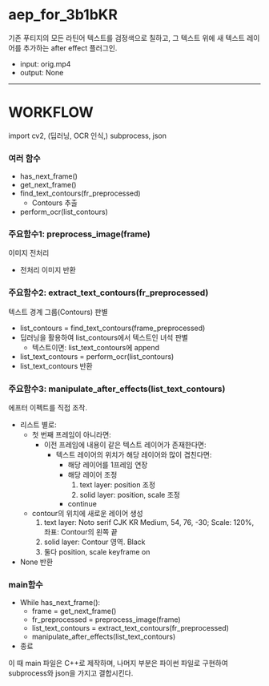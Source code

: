 # aep_for_3b1bKR

기존 푸티지의 모든 라틴어 텍스트를 검정색으로 칠하고, 그 텍스트 위에 새 텍스트 레이어를 추가하는 after effect 플러그인.
- input:    orig.mp4
- output:   None

---

# WORKFLOW
import cv2, (딥러닝, OCR 인식,) subprocess, json

### 여러 함수
* has_next_frame()
* get_next_frame()
* find_text_contours(fr_preprocessed)
  * Contours 추출
* perform_ocr(list_contours)

### 주요함수1: preprocess_image(frame)
이미지 전처리
* 전처리 이미지 반환

### 주요함수2: extract_text_contours(fr_preprocessed)
텍스트 경계 그룹(Contours) 판별
* list_contours = find_text_contours(frame_preprocessed)
* 딥러닝을 활용하여 list_contours에서 텍스트인 녀석 판별
  * 텍스트이면: list_text_contours에 append
* list_text_contours = perform_ocr(list_contours)
* list_text_contours 반환

### 주요함수3: manipulate_after_effects(list_text_contours)
에프터 이펙트를 직접 조작.
* 리스트 별로:
  * 첫 번째 프레임이 아니라면:
    * 이전 프레임에 내용이 같은 텍스트 레이어가 존재한다면:
      * 텍스트 레이어의 위치가 해당 레이어와 많이 겹친다면:
        * 해당 레이어를 1프레임 연장
        * 해당 레이어 조정
          1. text layer:  position 조정
          2. solid layer: position, scale 조정
        * continue
  * contour의 위치에 새로운 레이어 생성
    1. text layer:    Noto serif CJK KR Medium, 54, 76, -30; Scale: 120%, 좌표: Contour의 왼쪽 끝
    2. solid layer:   Contour 영역. Black
    3. 둘다 position, scale keyframe on
* None 반환

### main함수
* While has_next_frame():
  * frame = get_next_frame()
  * fr_preprocessed = preprocess_image(frame)
  * list_text_contours = extract_text_contours(fr_preprocessed)
  * manipulate_after_effects(list_text_contours)
* 종료

이 때 main 파일은 C++로 제작하며, 나머지 부분은 파이썬 파일로 구현하여 subprocess와 json을 가지고 결합시킨다.
